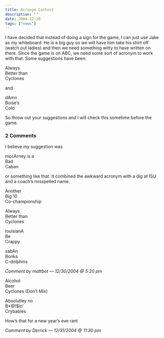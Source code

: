 ```yaml
---
title: Acronym Contest
description: ""
date: 2004-12-30
tags: ["news"]
---
```


I have decided that instead of doing a sign for the game, I can just use Jake as my whiteboard. He is a big guy so we will have him take his shirt off (watch out ladies) and then we need something witty to have written on there. Since the game is on ABC, we need some sort of acronym to work with that. Some suggestions have been:

Always  
Better than  
Cyclones  

and

dAmn  
Boise’s  
Cold  

So throw out your suggestions and I will check this sometime before the game.

### 2 Comments

I believe my suggestion was

mccArney is a  
Bad  
Caban  

or something like that. It combined the awkward acronym with a dig at ISU and a coach’s misspelled name.

Another  
Big 10  
Co-championship  

Always  
Better than  
Cyclones  

louisianA  
Be  
Crappy  

sabAn  
Bonks  
C-dolphins  

*Comment by mattbot — 12/30/2004 @ 5:20 pm*

Alcohol  
Beer  
Cyclones (Don’t Mix)  

Absolutley no  
B*@!$in’  
Crybabies  

How’s that for a new year’s eve rant

*Comment by Derrick — 12/31/2004 @ 11:30 pm*